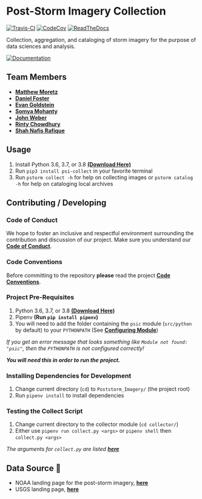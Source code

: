 # Post-Storm Imagery Collection

[![Travis-CI](https://travis-ci.org/UNCG-CSE/Poststorm_Imagery.svg?branch=master)](
https://travis-ci.org/UNCG-CSE/Poststorm_Imagery)
[![CodeCov](https://codecov.io/gh/UNCG-CSE/Poststorm_Imagery/branch/master/graph/badge.svg?token=LWncqYANtK)](
https://codecov.io/gh/UNCG-CSE/Poststorm_Imagery/branch/master)
[![ReadTheDocs](https://readthedocs.org/projects/post-storm-imagery/badge/?version=master)](
https://post-storm-imagery.readthedocs.io/en/latest/?badge=master)

Collection, aggregation, and cataloging of storm imagery for the purpose of data sciences and analysis.

[![Documentation](https://img.shields.io/badge/Documentation-Click%20Me-brightgreen)](
https://post-storm-imagery.readthedocs.io/)

## Team Members

- [**Matthew Moretz**](https://github.com/Matmorcat)
- [**Daniel Foster**](https://github.com/dlfosterbot)
- [**Evan Goldstein**](https://github.com/ebgoldstein)
- [**Somya Mohanty**](https://github.com/somyamohanty)
- [**John Weber**](https://github.com/JWeb56)
- [**Rinty Chowdhury**](https://github.com/rintychy)
- [**Shah Nafis Rafique**](https://github.com/ShahNafisRafique)

## Usage

1. Install Python 3.6, 3.7, or 3.8 [**(Download Here)**](https://www.python.org/downloads/)
2. Run `pip3 install psi-collect` in your favorite terminal
3. Run `pstorm collect -h` for help on collecting images or `pstorm catalog -h` for help on cataloging local archives

## Contributing / Developing

### Code of Conduct

We hope to foster an inclusive and respectful environment surrounding the contribution and discussion of our project.
Make sure you understand our [**Code of Conduct**](https://post-storm-imagery.readthedocs.io/en/latest/code_of_conduct/).

### Code Conventions

Before committing to the repository **please** read the project
[**Code Conventions**](https://post-storm-imagery.readthedocs.io/en/latest/contributing/).

### Project Pre-Requisites

1. Python 3.6, 3.7, or 3.8 [**(Download Here)**](https://www.python.org/downloads/)
2. Pipenv **(Run `pip install pipenv`)**
3. You will need to add the folder containing the `psic` module (`src/python` by default) to your `PYTHONPATH`
   (See [**Configuring Module**](https://post-storm-imagery.readthedocs.io/en/latest/configure_python_path/))

*If you get an error message that looks something like `Module not found: "psic"`,
then the `PYTHONPATH` is not configured correctly!*

***You will need this in order to run the project.***

### Installing Dependencies for Development

1. Change current directory (`cd`) to `Poststorm_Imagery/` (the project root)
2. Run `pipenv install` to install dependencies

### Testing the Collect Script

1. Change current directory to the collector module (`cd collector/`)
2. Either use `pipenv run collect.py <args>` or `pipenv shell` then `collect.py <args>`

*The arguments for `collect.py` are listed [**here**](https://post-storm-imagery.readthedocs.io/en/latest/collector/)*


## Data Source 💾

- NOAA landing page for the post-storm imagery, [**here**]( https://storms.ngs.noaa.gov)
- USGS landing page, [**here**](https://coastal.er.usgs.gov/hurricanes/tools/oblique.php)
